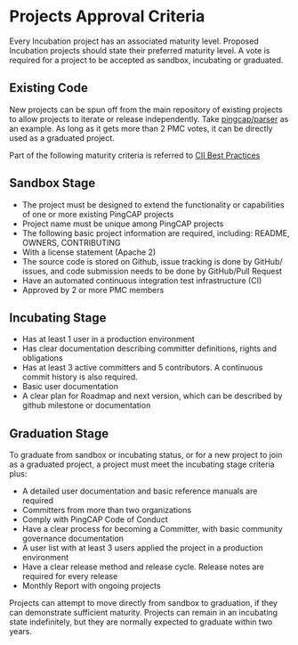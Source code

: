 # Projects Approval Criteria

Every Incubation project has an associated maturity level. Proposed Incubation projects should state their preferred maturity level. A vote is required for a project to be accepted as sandbox, incubating or graduated.

## Existing Code

New projects can be spun off from the main repository of existing projects to allow projects to iterate or release independently. Take [pingcap/parser](https://github.com/pingcap/parser) as an example. As long as it gets more than 2 PMC votes, it can be directly used as a graduated project.

Part of the following maturity criteria is referred to [CII Best Practices](https://bestpractices.coreinfrastructure.org/en)

## Sandbox Stage

- The project must be designed to extend the functionality or capabilities of one or more existing PingCAP projects
- Project name must be unique among PingCAP projects
- The following basic project information are required, including: README, OWNERS, CONTRIBUTING
- With a license statement (Apache 2)
- The source code is stored on Github, issue tracking is done by GitHub/ issues, and code submission needs to be done by GitHub/Pull Request
- Have an automated continuous integration test infrastructure (CI)
- Approved by 2 or more PMC members

## Incubating Stage

- Has at least 1 user in a production environment
- Has clear documentation describing committer definitions, rights and obligations
- Has at least 3 active committers and 5 contributors. A continuous commit history is also required.
- Basic user documentation
- A clear plan for Roadmap and next version, which can be described by github milestone or documentation

## Graduation Stage

To graduate from sandbox or incubating status, or for a new project to join as a graduated project, a project must meet the incubating stage criteria plus:

- A detailed user documentation and basic reference manuals are required 
- Committers from more than two organizations
- Comply with PingCAP Code of Conduct
- Have a clear process for becoming a Committer, with basic community governance documentation
- A user list with at least 3 users applied the project in a production environment
- Have a clear release method and release cycle. Release notes are required for every release
- Monthly Report with ongoing projects 

Projects can attempt to move directly from sandbox to graduation, if they can demonstrate sufficient maturity. Projects can remain in an incubating state indefinitely, but they are normally expected to graduate within two years.
